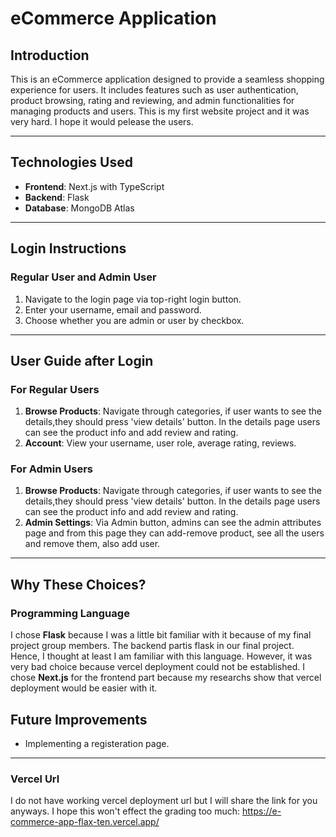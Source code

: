 # eCommerce Application

## Introduction
This is an eCommerce application designed to provide a seamless shopping experience for users. It includes features such as user authentication, product browsing, rating and reviewing, and admin functionalities for managing products and users. This is my first website project and it was very hard. I hope it would pelease the users.

---

## Technologies Used
- **Frontend**: Next.js with TypeScript
- **Backend**: Flask
- **Database**: MongoDB Atlas
---

## Login Instructions

### Regular User and Admin User
1. Navigate to the login page via top-right login button.
2. Enter your username, email and password.
3. Choose whether you are admin or user by checkbox.


---

## User Guide after Login

### For Regular Users
1. **Browse Products**: Navigate through categories, if user wants to see the details,they should press 'view details' button. 
In the details page users can see the product info and add review and rating.
4. **Account**: View your username, user role, average rating, reviews.

### For Admin Users
1. **Browse Products**: Navigate through categories, if user wants to see the details,they should press 'view details' button. 
In the details page users can see the product info and add review and rating.
2. **Admin Settings**: Via Admin button, admins can see the admin attributes page and from this page they can add-remove product,  see all the users and remove them, also add user.

---

## Why These Choices?

### Programming Language
I chose **Flask** because I was a little bit familiar with it because of my final project group members. The backend partis flask in our final project. Hence, I thought at least I am familiar with this language. However, it was very bad choice because vercel deployment could not be established. I chose **Next.js** for the frontend part because my researchs show that vercel deployment would be easier with it.



## Future Improvements
- Implementing a registeration page.


---

### Vercel Url
I do not have working vercel deployment url but I will share the link for you anyways. I hope this won't effect the grading too much:
https://e-commerce-app-flax-ten.vercel.app/
